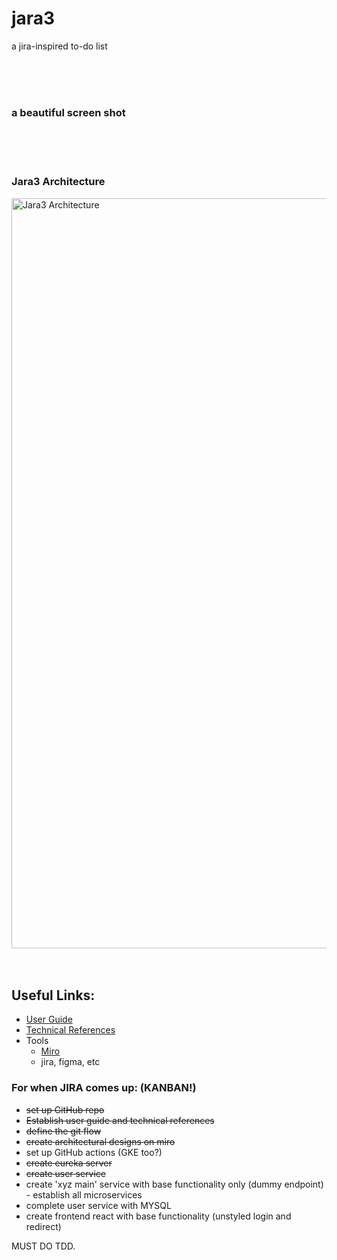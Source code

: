 # jara3
a jira-inspired to-do list

<br>
<br>
<br>

### a beautiful screen shot

<br>
<br>
<br>

### Jara3 Architecture
<img width="1200" alt="Jara3 Architecture" src="https://user-images.githubusercontent.com/34093915/151743423-6bae0e65-0d80-4d6d-aab8-c134ce0f2d78.png">

<br>
<br>
<br>

## Useful Links:
* [User Guide](https://github.com/JRSmiffy/jara3/blob/main/userguide.md)
* [Technical References](https://github.com/JRSmiffy/jara3/blob/main/technicalreferences.md)
* Tools
    * [Miro](https://miro.com/app/board/uXjVOREpiSo=/)
    * jira, figma, etc



### For when JIRA comes up: (KANBAN!)
* ~~set up GitHub repo~~
* ~~Establish user guide and technical references~~
* ~~define the git flow~~
* ~~create architectural designs on miro~~
* set up GitHub actions (GKE too?)
* ~~create eureka server~~
* ~~create user service~~
* create 'xyz main' service with base functionality only (dummy endpoint) - establish all microservices
* complete user service with MYSQL
* create frontend react with base functionality (unstyled login and redirect)

MUST DO TDD.